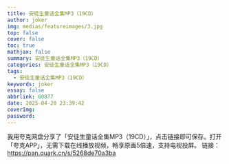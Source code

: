 ```yaml
---
title: 安徒生童话全集MP3（19CD）
author: joker
img: medias/featureimages/3.jpg
top: false
cover: false
toc: true
mathjax: false
summary: 安徒生童话全集MP3（19CD）
categories: 安徒生童话全集MP3（19CD）
tags:
  - 安徒生童话全集MP3（19CD）
keywords: joker
essay: false
abbrlink: 60877
date: 2025-04-20 23:39:42
coverImg:
password:
---
```


我用夸克网盘分享了「安徒生童话全集MP3（19CD）」，点击链接即可保存。打开「夸克APP」，无需下载在线播放视频，畅享原画5倍速，支持电视投屏。
链接：https://pan.quark.cn/s/5268de70a3ba

